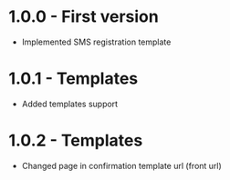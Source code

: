 # 1.0.0 - First version

* Implemented SMS registration template

# 1.0.1 - Templates

* Added templates support

# 1.0.2 - Templates

* Changed page in confirmation template url (front url)
